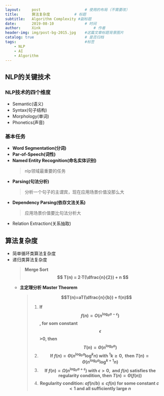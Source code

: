 ```yaml
---
layout:     post   				    # 使用的布局（不需要改）
title:      算法复杂度			# 标题 
subtitle:   Algorithm Complexity #副标题
date:       2019-08-10 				# 时间
author:     Xink						# 作者
header-img: img/post-bg-2015.jpg 	#这篇文章标题背景图片
catalog: true 						# 是否归档
tags:								#标签
    - NLP 
    - AI
    - Algorithm 
---
```


## NLP的关键技术
### NLP技术的四个维度
* Semantic(语义)
* Syntax(句子结构)
* Morphology(单词)
* Phonetics(声音)
### 基本任务
* **Word Segmentation(分词)**
* **Par-of-Speech(词性)**
* **Named Entity Recognition(命名实体识别)**
    > nlp领域最重要的任务
* **Parsing(句法分析)**
    > 分析一个句子的主谓宾，现在应用场景价值没那么大
* **Dependency Parsing(依存文法关系)**
    > 应用场景价值要比句法分析大
* Relation Extraction(关系抽取)
  
## 算法复杂度
* 简单循环类算法复杂度
* 递归类算法复杂度
    > **Merge Sort &nbsp;&nbsp; $$ T(n) = 2·T(\dfrac{n}{2}) + n $$**
  * **主定理分析 Master Theorem**
    > **$$T(n)=aT(\dfrac{n}{b}) + f(n)$$**
    > 1. **If $$f(n)=O\left(n^{\log _{b} a-\epsilon}\right)$$, for som constant $$\epsilon$$>0, then $$T(n)=\Theta\left(n^{\log _{b} a}\right)$$**
    > 2. **$$\text { If } f(n)=\Theta\left(n^{\log _{b} a} \log ^{k} n\right) \text { with }^{1} k \geq 0, \text { then } T(n)=\Theta\left(n^{\log _{b} a} \log ^{k+1} n\right)$$**
    > 3. **$$\text { If } f(n)=\Omega\left(n^{\log _{b} a+\epsilon}\right) \text { with } \epsilon>0, \text { and } f(n) \text { satisfies the regularity condition, then } T(n)=\Theta(f(n))$$**
    > 4. **$$\text { Regularity condition: } a f(n / b) \leq c f(n) \text { for some constant } c<1 \text { and all sufficiently large } n$$**